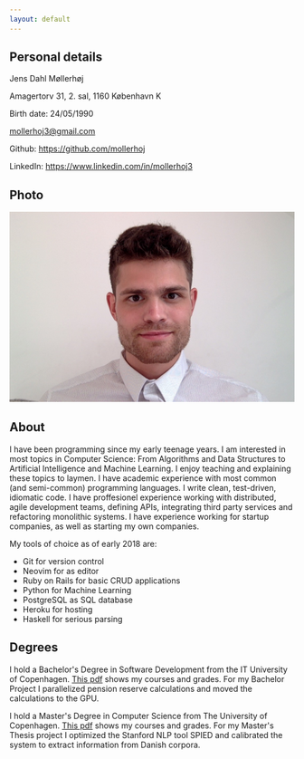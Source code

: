```yaml
---
layout: default
---
```


Personal details
----------------

Jens Dahl Møllerhøj

Amagertorv 31, 2. sal, 1160 København K

Birth date: 24/05/1990

mollerhoj3@gmail.com

Github: https://github.com/mollerhoj

LinkedIn: https://www.linkedin.com/in/mollerhoj3

Photo
----------------

![Jens Dahl Mollerhoj](/images/jens_dahl_mollerhoj.jpg)

About
----------------
I have been programming since my early teenage years. I am interested in most topics in Computer Science: From Algorithms and Data Structures to Artificial Intelligence and Machine Learning. I enjoy teaching and explaining these topics to laymen. I have academic experience with most common (and semi-common) programming languages. I write clean, test-driven, idiomatic code. I have proffesionel experience working with distributed, agile development teams, defining APIs, integrating third party services and refactoring monolithic systems. I have experience working for startup companies, as well as starting my own companies.

My tools of choice as of early 2018 are:

- Git for version control
- Neovim for as editor
- Ruby on Rails for basic CRUD applications
- Python for Machine Learning
- PostgreSQL as SQL database
- Heroku for hosting
- Haskell for serious parsing

Degrees
----------------
I hold a Bachelor's Degree in Software Development from the IT University of Copenhagen. [This pdf](/files/bachelors_degree.pdf) shows my courses and grades. For my Bachelor Project I parallelized pension reserve calculations and moved the calculations to the GPU. 

I hold a Master's Degree in Computer Science from The University of Copenhagen. [This pdf](/files/masters_degree.pdf) shows my courses and grades. For my Master's Thesis project I optimized the Stanford NLP tool SPIED and calibrated the system to extract information from Danish corpora. 
